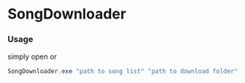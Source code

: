 # SongDownloader

### Usage

simply open
or
```powershell
SongDownloader.exe "path to song list" "path to download folder"
```
